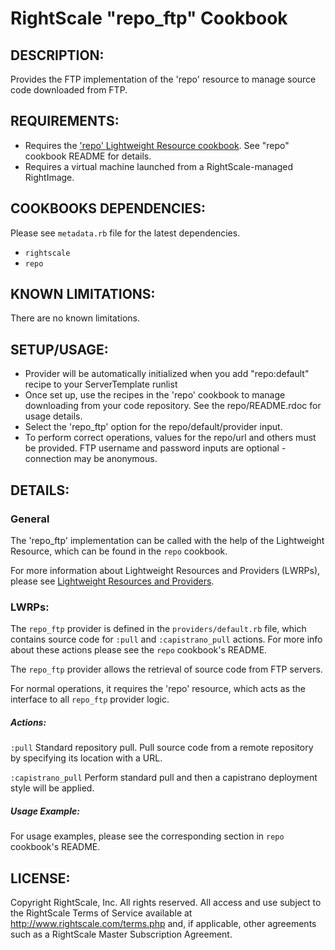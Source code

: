 # RightScale "repo_ftp" Cookbook

## DESCRIPTION:

Provides the FTP implementation of the 'repo' resource to
manage source code downloaded from FTP.

## REQUIREMENTS:

* Requires the ['repo' Lightweight Resource cookbook][repo]. See "repo" cookbook
  README for details.
* Requires a virtual machine launched from a RightScale-managed RightImage.

[repo]: https://github.com/rightscale/rightscale_cookbooks/tree/master/cookbooks/repo

## COOKBOOKS DEPENDENCIES:

Please see `metadata.rb` file for the latest dependencies.

* `rightscale`
* `repo`

## KNOWN LIMITATIONS:

There are no known limitations.

## SETUP/USAGE:

* Provider will be automatically initialized when you add "repo:default" recipe
  to your ServerTemplate runlist
* Once set up, use the recipes in the 'repo' cookbook to manage downloading from
  your code repository. See the repo/README.rdoc for usage details.
* Select the 'repo_ftp' option for the repo/default/provider input.
* To perform correct operations, values for the repo/url and others must be
  provided. FTP username and password inputs are optional - connection may be
  anonymous.

## DETAILS:

### General

The 'repo_ftp' implementation can be called with the help of the Lightweight
Resource, which can be found in the `repo` cookbook.

For more information about Lightweight Resources and Providers (LWRPs), please
see [Lightweight Resources and Providers][Guide].

[Guide]: [http://support.rightscale.com/12-Guides/Chef_Cookbooks_Developer_Guide/08-Chef_Development/Lightweight_Resources_and_Providers_(LWRP)]

### LWRPs:

The `repo_ftp` provider is defined in the `providers/default.rb` file, which
contains source code for `:pull` and `:capistrano_pull` actions.
For more info about these actions please see the `repo` cookbook's README.

The `repo_ftp` provider allows the retrieval of source code from FTP servers.

For normal operations, it requires the 'repo' resource, which acts as the
interface to all `repo_ftp` provider logic.

##### Actions:

`:pull`
Standard repository pull. Pull source code from a remote repository by
specifying its location with a URL.

`:capistrano_pull`
Perform standard pull and then a capistrano deployment style will be applied.

##### Usage Example:

For usage examples, please see the corresponding section in `repo` cookbook's
README.

## LICENSE:

Copyright RightScale, Inc. All rights reserved.
All access and use subject to the RightScale Terms of Service available at
http://www.rightscale.com/terms.php and, if applicable, other agreements
such as a RightScale Master Subscription Agreement.

